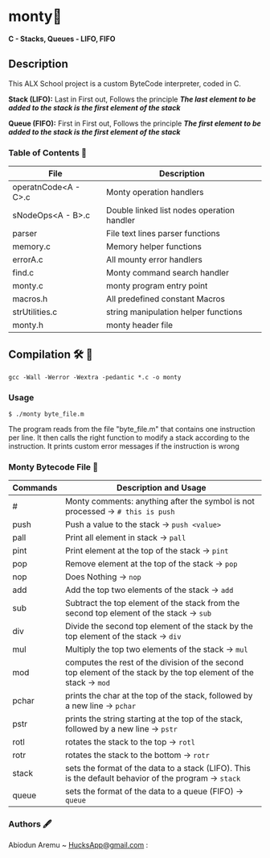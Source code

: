 # monty👾
**C - Stacks, Queues - LIFO, FIFO**

## Description
This ALX School project is a custom ByteCode interpreter, coded in C.

**Stack (LIFO):** Last in First out, Follows the principle  ***The last element to be added to the stack is the first element of the stack***

**Queue (FIFO):** First in First out, Follows the principle  ***The first element to be added to the stack is the first element of the stack***

### Table of Contents 🫚

File                                       |             Description
-------------------------------------------|-----------------------------------
operatnCode<A - C>.c                       | Monty operation handlers
sNodeOps<A - B>.c                          | Double linked list nodes operation handler
parser                                     | File text lines parser functions
memory.c                                   | Memory helper functions
errorA.c                                   | All mounty error handlers
find.c                                     | Monty command search handler
monty.c                                    | monty program entry point
macros.h                                   | All predefined constant Macros
strUtilities.c                             | string manipulation helper functions
monty.h                                    | monty header file


## Compilation 🛠️ 🧱
`gcc -Wall -Werror -Wextra -pedantic *.c -o monty`
### Usage

`$ ./monty byte_file.m`

The program reads from the file "byte_file.m" that contains one instruction per line. It then calls the right function to modify a stack according to the instruction. It prints custom error messages if the instruction is wrong


### Monty Bytecode File 📄


Commands                                   |             Description and Usage
-------------------------------------------|---------------------------------------------------
\#                                         | Monty comments: anything after the symbol is not processed -> `# this is push`
push                                      | Push a value to the stack -> `push <value> `
pall                                       | Print all element in stack -> `pall`
pint                                       | Print element at the top of the stack -> `pint`
pop                                        | Remove element at the top of the stack -> `pop`
nop                                        | Does Nothing -> `nop`
add                                        | Add the top two elements of the stack -> `add`
sub                                        | Subtract the top element of the stack from the second top element of the stack -> `sub`
div                                        | Divide the second top element of the stack by the top element of the stack -> `div`
mul                                        | Multiply the top two elements of the stack -> `mul`
mod                                        | computes the rest of the division of the second top element of the stack by the top element of the stack -> `mod`
pchar                                      | prints the char at the top of the stack, followed by a new line  -> `pchar`
pstr                                       | prints the string starting at the top of the stack, followed by a new line -> `pstr`
rotl                                       | rotates the stack to the top -> `rotl`
rotr                                       | rotates the stack to the bottom -> `rotr`
stack                                      | sets the format of the data to a stack (LIFO). This is the default behavior of the program -> `stack`
queue                                      | sets the format of the data to a queue (FIFO) -> `queue`


### Authors 🖋
Abiodun Aremu ~ HucksApp@gmail.com :

